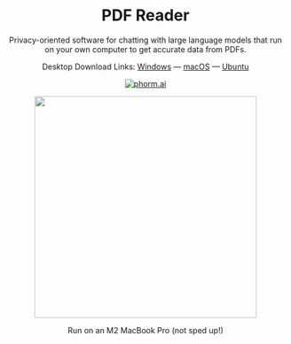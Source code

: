 <h1 align="center">PDF Reader</h1>
<p align="center">Privacy-oriented software for chatting with large language models that run on your own computer to get accurate data from PDFs.</p>

<p align="center">
  Desktop Download Links: <a href="https://gpt4all.io/installers/gpt4all-installer-win64.exe">Windows</a> &mdash; <a href="https://gpt4all.io/installers/gpt4all-installer-darwin.dmg">macOS</a> &mdash; <a href="https://gpt4all.io/installers/gpt4all-installer-linux.run">Ubuntu</a>
</p>

<p align="center">
 <a href="https://www.phorm.ai/query?projectId=755eecd3-24ad-49cc-abf4-0ab84caacf63"><img src="https://img.shields.io/badge/Phorm-Ask_AI-%23F2777A.svg" alt="phorm.ai"></a>
</p>

<p align="center">
  <img width="auto" height="400" src="https://github.com/nomic-ai/gpt4all/assets/14168726/495fce3e-769b-4e5a-a394-99f072ac4d29">
</p>
<p align="center">
Run on an M2 MacBook Pro (not sped up!)
</p>
